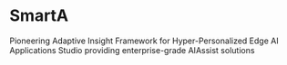 # SmartA
Pioneering Adaptive Insight Framework for Hyper-Personalized Edge AI Applications Studio providing enterprise-grade AIAssist solutions
